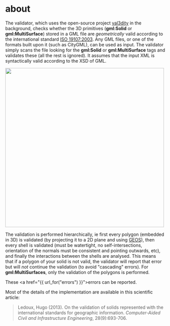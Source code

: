 
<div class="page-header">
    <h1>about</h1>
</div>

The validator, which uses the open-source project [val3dity](https://github.com/tudelft-gist/val3dity) in the background, checks whether the 3D primitives (__gml:Solid__ or __gml:MultiSurface__) stored in a GML file are *geometrically* valid according to the international standard [ISO 19107:2003](http://www.iso.org/iso/catalogue_detail.htm?csnumber=26012). Any GML files, or one of the formats built upon it (such as CityGML), can be used as input. The validator simply scans the file looking for the __gml:Solid__ or __gml:MultiSurface__ tags and validates these (all the rest is ignored). It assumes that the input XML is syntactically valid according to the XSD of GML.

<p><img width='500' src="{{ url_for('static', filename='img/workflow.svg') }}" alt="" /></p>

The validation is performed hierarchically, ie first every polygon (embedded in 3D) is validated (by projecting it to a 2D plane and using [GEOS](http://trac.osgeo.org/geos/)), then every shell is validated (must be watertight, no self-intersections, orientation of the normals must be consistent and pointing outwards, etc), and finally the interactions between the shells are analysed. This means that if a polygon of your solid is not valid, the validator will report that error but will *not* continue the validation (to avoid "cascading" errors). For __gml:MultiSurfaces__, only the validation of the polygons is performed.

These <a href="{{  url_for("errors")  }}">errors</a> can be reported.

Most of the details of the implementation are available in this scientific article:

> Ledoux, Hugo (2013). On the validation of solids represented with the
international standards for geographic information. *Computer-Aided Civil and Infrastructure Engineering*, 28(9):693-706. 
<a href="http://dx.doi.org/10.1111/mice.12043"><i class="fa fa-external-link"></i></a> <a href="http://3dgeoinfo.bk.tudelft.nl/hledoux/pdfs/13_cacaie.pdf"><i class="fa fa-file-pdf-o"></i></a>
